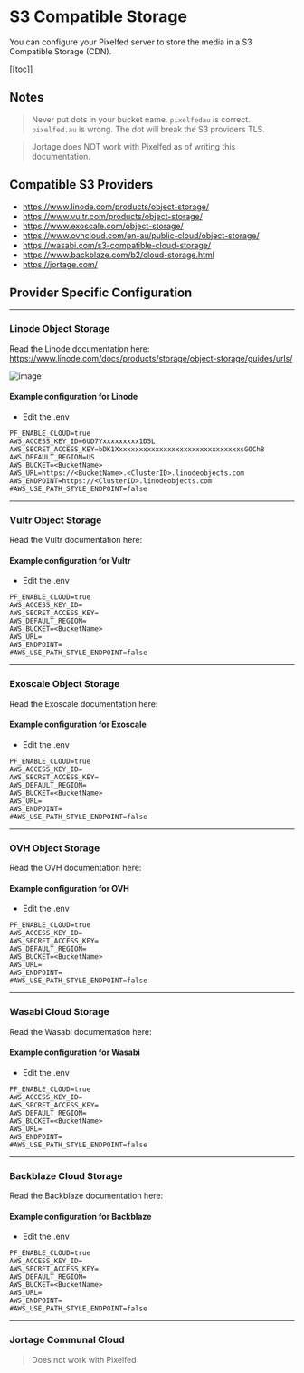 # S3 Compatible Storage 

You can configure your Pixelfed server to store the media in a S3 Compatible Storage (CDN).

[[toc]]

## Notes
> Never put dots in your bucket name. `pixelfedau` is correct. `pixelfed.au` is wrong. The dot will break the S3 providers TLS.

> Jortage does NOT work with Pixelfed as of writing this documentation.

## Compatible S3 Providers

* https://www.linode.com/products/object-storage/
* https://www.vultr.com/products/object-storage/
* https://www.exoscale.com/object-storage/
* https://www.ovhcloud.com/en-au/public-cloud/object-storage/
* https://wasabi.com/s3-compatible-cloud-storage/
* https://www.backblaze.com/b2/cloud-storage.html
* https://jortage.com/

## Provider Specific Configuration

----

### Linode Object Storage
Read the Linode documentation here: https://www.linode.com/docs/products/storage/object-storage/guides/urls/

![image](https://user-images.githubusercontent.com/17537000/172040619-e4df59e7-bc3e-4aaf-adb4-9e1595d76be4.png)

#### Example configuration for Linode
* Edit the .env
```
PF_ENABLE_CLOUD=true
AWS_ACCESS_KEY_ID=6UD7Yxxxxxxxxx1D5L
AWS_SECRET_ACCESS_KEY=bDK1XxxxxxxxxxxxxxxxxxxxxxxxxxxxxxxsGOCh8
AWS_DEFAULT_REGION=US
AWS_BUCKET=<BucketName>
AWS_URL=https://<BucketName>.<ClusterID>.linodeobjects.com
AWS_ENDPOINT=https://<ClusterID>.linodeobjects.com
#AWS_USE_PATH_STYLE_ENDPOINT=false
```

----

### Vultr Object Storage
Read the Vultr documentation here: 

#### Example configuration for Vultr
* Edit the .env
```
PF_ENABLE_CLOUD=true
AWS_ACCESS_KEY_ID=
AWS_SECRET_ACCESS_KEY=
AWS_DEFAULT_REGION=
AWS_BUCKET=<BucketName>
AWS_URL=
AWS_ENDPOINT=
#AWS_USE_PATH_STYLE_ENDPOINT=false
```

----

### Exoscale Object Storage
Read the Exoscale documentation here: 

#### Example configuration for Exoscale
* Edit the .env
```
PF_ENABLE_CLOUD=true
AWS_ACCESS_KEY_ID=
AWS_SECRET_ACCESS_KEY=
AWS_DEFAULT_REGION=
AWS_BUCKET=<BucketName>
AWS_URL=
AWS_ENDPOINT=
#AWS_USE_PATH_STYLE_ENDPOINT=false
```

----

### OVH Object Storage
Read the OVH documentation here: 

#### Example configuration for OVH
* Edit the .env
```
PF_ENABLE_CLOUD=true
AWS_ACCESS_KEY_ID=
AWS_SECRET_ACCESS_KEY=
AWS_DEFAULT_REGION=
AWS_BUCKET=<BucketName>
AWS_URL=
AWS_ENDPOINT=
#AWS_USE_PATH_STYLE_ENDPOINT=false
```

----

### Wasabi Cloud Storage
Read the Wasabi documentation here: 

#### Example configuration for Wasabi
* Edit the .env
```
PF_ENABLE_CLOUD=true
AWS_ACCESS_KEY_ID=
AWS_SECRET_ACCESS_KEY=
AWS_DEFAULT_REGION=
AWS_BUCKET=<BucketName>
AWS_URL=
AWS_ENDPOINT=
#AWS_USE_PATH_STYLE_ENDPOINT=false
```

----

### Backblaze Cloud Storage
Read the Backblaze documentation here: 

#### Example configuration for Backblaze
* Edit the .env
```
PF_ENABLE_CLOUD=true
AWS_ACCESS_KEY_ID=
AWS_SECRET_ACCESS_KEY=
AWS_DEFAULT_REGION=
AWS_BUCKET=<BucketName>
AWS_URL=
AWS_ENDPOINT=
#AWS_USE_PATH_STYLE_ENDPOINT=false
```

----

### Jortage Communal Cloud
> Does not work with Pixelfed
